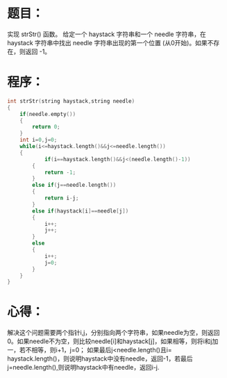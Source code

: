 # 题目：
实现 strStr() 函数。
给定一个 haystack 字符串和一个 needle 字符串，在 haystack 字符串中找出 needle 字符串出现的第一个位置 (从0开始)。如果不存在，则返回  -1。
# 程序：
~~~c
int strStr(string haystack,string needle)
{
	if(needle.empty())
	{	
		return 0;
	}
	int i=0,j=0;
	while(i<=haystack.length()&&j<=needle.length())
	{
			if(i==haystack.length()&&j<(needle.length()-1))
		{
			return -1;
		}
		else if(j==needle.length())
		{
			return i-j;
		}
		else if(haystack[i]==needle[j])
		{
			i++;
		    j++;
		}
		else
		{
			i++;
			j=0;
		}
	}
}
~~~
# 心得：
解决这个问题需要两个指针i,j，分别指向两个字符串，如果needle为空，则返回0。如果needle不为空，则比较needle[i]和haystack[j]，如果相等，则将i和j加一，若不相等，则i+1，j=0；
如果最后j<needle.length()且i= haystack.length()，则说明haystack中没有needle，返回-1，若最后j=needle.length(),则说明haystack中有needle，返回i-j.

